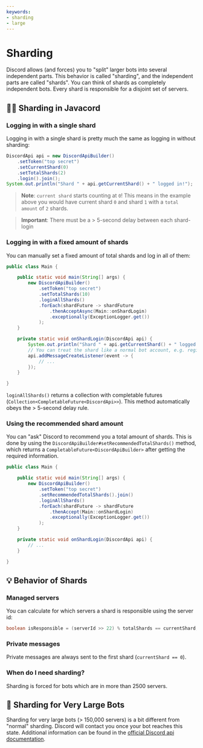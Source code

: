 ```yaml
---
keywords:
- sharding
- large
---
```


# Sharding

Discord allows (and forces) you to "split" larger bots into several independent parts. This behavior is called "sharding", and the independent parts are called "shards". You can think of shards as completely independent bots. Every shard is responsible for a disjoint set of servers.

## :woman_factory_worker: Sharding in Javacord

### Logging in with a single shard

Logging in with a single shard is pretty much the same as logging in without sharding:
```java
DiscordApi api = new DiscordApiBuilder()
    .setToken("top secret")
    .setCurrentShard(0)
    .setTotalShards(2)
    .login().join();
System.out.println("Shard " + api.getCurrentShard() + " logged in!");
```
> **Note**: `current shard` starts counting at `0`! This means in the example above you would have current shard `0` and shard `1` with a `total amount` of `2` shards.

> **Important**: There must be a > 5-second delay between each shard-login

### Logging in with a fixed amount of shards

You can manually set a fixed amount of total shards and log in all of them:
```java
public class Main {

    public static void main(String[] args) {
        new DiscordApiBuilder()
            .setToken("top secret")
            .setTotalShards(10)
            .loginAllShards()
            .forEach(shardFuture -> shardFuture
                .thenAcceptAsync(Main::onShardLogin)
                .exceptionally(ExceptionLogger.get())
            );
    }

    private static void onShardLogin(DiscordApi api) {
        System.out.println("Shard " + api.getCurrentShard() + " logged in!");
        // You can treat the shard like a normal bot account, e.g. registering listeners
        api.addMessageCreateListener(event -> {
            // ...
        });
    }

}
```
`loginAllShards()` returns a collection with completable futures (`Collection<CompletableFuture<DiscordApi>>`). This method automatically obeys the > 5-second delay rule.

### Using the recommended shard amount

You can "ask" Discord to recommend you a total amount of shards. This is done by using the `DiscordApiBuilder#setRecommendedTotalShards()` method, which returns a `CompletableFuture<DiscordApiBuilder>` after getting the required information.

```java
public class Main {

    public static void main(String[] args) {
        new DiscordApiBuilder()
            .setToken("top secret")
            .setRecommendedTotalShards().join()
            .loginAllShards()
            .forEach(shardFuture -> shardFuture
                .thenAccept(Main::onShardLogin)
                .exceptionally(ExceptionLogger.get())
            );
    }

    private static void onShardLogin(DiscordApi api) {
        // ...
    }

}
```

## :bulb: Behavior of Shards

### Managed servers

You can calculate for which servers a shard is responsible using the server id:
```java
boolean isResponsible = (serverId >> 22) % totalShards == currentShard;
```

### Private messages

Private messages are always sent to the first shard (`currentShard == 0`).

### When do I need sharding?

Sharding is forced for bots which are in more than 2500 servers.

## :sunrise_over_mountains: Sharding for Very Large Bots

Sharding for very large bots (> 150,000 servers) is a bit different from "normal" sharding. Discord will contact you once your bot reaches this state. Additional information can be found in the [official Discord api documentation](https://discordapp.com/developers/docs/topics/gateway#sharding-for-large-bots).
